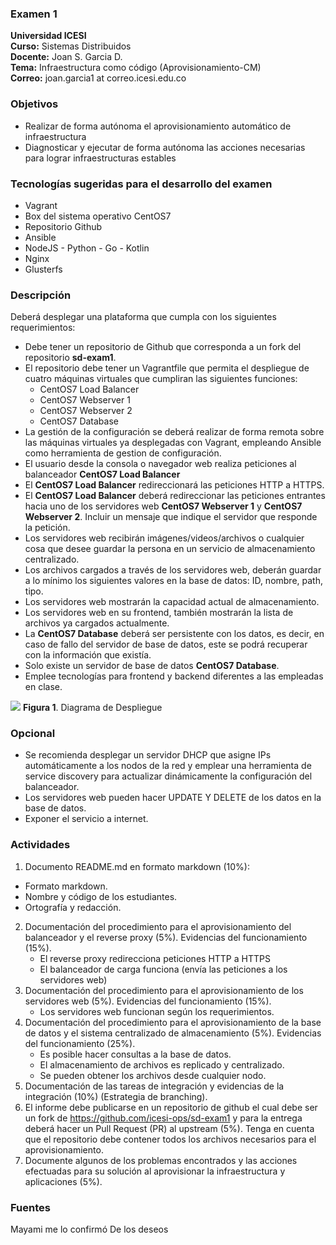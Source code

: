### Examen 1
**Universidad ICESI**  
**Curso:** Sistemas Distribuidos  
**Docente:** Joan S. Garcia D.  
**Tema:** Infraestructura como código (Aprovisionamiento-CM)  
**Correo:** joan.garcia1 at correo.icesi.edu.co

### Objetivos
* Realizar de forma autónoma el aprovisionamiento automático de infraestructura
* Diagnosticar y ejecutar de forma autónoma las acciones necesarias para lograr infraestructuras estables

### Tecnologías sugeridas para el desarrollo del examen
* Vagrant
* Box del sistema operativo CentOS7
* Repositorio Github
* Ansible
* NodeJS - Python - Go - Kotlin
* Nginx
* Glusterfs

### Descripción
Deberá desplegar una plataforma que cumpla con los siguientes requerimientos:

* Debe tener un repositorio de Github que corresponda a un fork del repositorio **sd-exam1**.
* El repositorio debe tener un Vagrantfile que permita el despliegue de cuatro máquinas virtuales que cumpliran las siguientes funciones:
  * CentOS7 Load Balancer
  * CentOS7 Webserver 1
  * CentOS7 Webserver 2
  * CentOS7 Database
* La gestión de la configuración  se deberá realizar de forma remota sobre las máquinas virtuales ya desplegadas con Vagrant, empleando Ansible como herramienta de gestion de configuración.
* El usuario desde la consola o navegador web realiza peticiones al balanceador **CentOS7 Load Balancer**
* El **CentOS7 Load Balancer** redireccionará las peticiones HTTP a HTTPS.
* El **CentOS7 Load Balancer** deberá redireccionar las peticiones entrantes hacia uno de los servidores web **CentOS7 Webserver 1** y **CentOS7 Webserver 2**. Incluir un mensaje que indique el servidor que responde la petición.
* Los servidores web recibirán imágenes/videos/archivos o cualquier cosa que desee guardar la persona en un servicio de almacenamiento centralizado. 
* Los archivos cargados a través de los servidores web, deberán guardar a lo mínimo los siguientes valores en la base de datos: ID, nombre, path, tipo.
* Los servidores web mostrarán la capacidad actual de almacenamiento.
* Los servidores web en su frontend, también mostrarán la lista de archivos ya cargados actualmente.
* La **CentOS7 Database** deberá ser persistente con los datos, es decir, en caso de fallo del servidor de base de datos, este se podrá recuperar con la información que existía.
* Solo existe un servidor de base de datos **CentOS7 Database**. 
* Emplee tecnologías para frontend y backend diferentes a las empleadas en clase.

![](https://i.ibb.co/YQ8gdYd/diagram.png)
**Figura 1**. Diagrama de Despliegue

### Opcional  
* Se recomienda desplegar un servidor DHCP que asigne IPs automáticamente a los nodos de la red y emplear una herramienta de service discovery para actualizar dinámicamente la configuración del balanceador.
* Los servidores web pueden hacer UPDATE Y DELETE de los datos en la base de datos.
* Exponer el servicio a internet.

### Actividades
1. Documento README.md en formato markdown (10%):  
  * Formato markdown.
  * Nombre y código de los estudiantes.
  * Ortografía y redacción.
2. Documentación del procedimiento para el aprovisionamiento del balanceador y el reverse proxy (5%). Evidencias del funcionamiento (15%).
   - El reverse proxy redirecciona peticiones HTTP a HTTPS
   - El balanceador de carga funciona (envía las peticiones a los servidores web)
3. Documentación del procedimiento para el aprovisionamiento de los servidores web (5%). Evidencias del funcionamiento (15%).
   - Los servidores web funcionan según los requerimientos.
4. Documentación del procedimiento para el aprovisionamiento de la base de datos y el sistema centralizado de almacenamiento (5%). Evidencias del funcionamiento (25%).
   - Es posible hacer consultas a la base de datos.
   - El almacenamiento de archivos es replicado y centralizado.
   - Se pueden obtener los archivos desde cualquier nodo.
5. Documentación de las tareas de integración y evidencias de la integración (10%) (Estrategia de branching).
6. El informe debe publicarse en un repositorio de github el cual debe ser un fork de https://github.com/icesi-ops/sd-exam1 y para la entrega deberá hacer un Pull Request (PR) al upstream (5%). Tenga en cuenta que el repositorio debe contener todos los archivos necesarios para el aprovisionamiento.
7. Documente algunos de los problemas encontrados y las acciones efectuadas para su solución al aprovisionar la infraestructura y aplicaciones (5%).

### Fuentes
Mayami me lo confirmó
De los deseos



